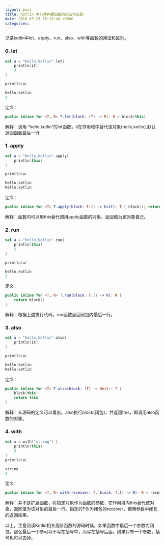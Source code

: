 ```yaml
---
layout: post
title: Kotlin 中几种内置函数的用法与区别
date: 2018-05-23 15:19:48 +0800
categories: 
---
```



记录kotlin中let、apply、run、also、with等函数的用法和区别。

### 0. let 

```kotlin
val a = "hello,kotlin".let{
    println(it)
    3
}

println(a)

hello,kotlin
3
```

定义：

```kotlin
public inline fun <T, R> T.let(block: (T) -> R): R = block(this)
```
解释：调用 “hello,kotlin”的let函数，it在作用域中替代该对象(hello,kotlin),默认返回函数最后一行

### 1. apply

```kotlin
val a = "hello,kotlin".apply{
    println(this)
}

println(a)    

hello,kotlin
hello,kotlin
```

定义：

```kotlin
public inline fun <T> T.apply(block: T.() -> Unit): T { block(); return this }
```
解释：函数内可以用this替代调用apply函数的对象，返回值为该对象自己。


### 2. run

``` kotlin
val a = "hello,kotlin".run{
    println(this)
    2
}

println(a)    

hello,kotlin
2
```

定义：

```kotlin
public inline fun <T, R> T.run(block: T.() -> R): R {
    return block()
}
```
解释：根据上述执行代码，run函数返回闭包内最后一行。

### 3. also

``` kotlin
val a = "hello,kotlin".also{
    println(it)
}

println(a)  

hello,kotlin
hello,kotlin  
```

定义：

```kotlin
public inline fun <T> T.also(block: (T) -> Unit): T {
    block(this)
    return this
}
```
解释：从源码的定义可以看出，also执行block(闭包)，并返回this，即调用also函数的对象。
 
### 4. with

``` kotlin
val a = with("string") {
    println(this)
    3
}
println(a)

string
3
```

定义：

```kotlin
public inline fun <T, R> with(receiver: T, block: T.() -> R): R = receiver.block()
```
解释：并不是扩展函数，将指定对象作为函数的参数，在作用域内this替代该对象，返回值为该对象的最后一行。指定的T作为闭包的receiver，使用参数中闭包的返回结果。

以上，注意阅读Kotlin相关高阶函数的源码时候，如果函数中最后一个参数为闭包，那么最后一个参可以不写在括号中，而写在括号后面，如果只有一个参数，括号也可以去掉。